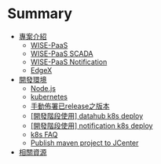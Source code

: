# Summary

* [專案介紹](README.md)
  * [WISE-PaaS](wise-paas.md)
  * [WISE-PaaS SCADA](wise-paas-scada.md)
  * [WISE-PaaS Notification](wise-paas-notification.md)
  * [EdgeX](edgex.md)
* [開發環境](kai-fa-huan-jing.md)
  * [Node.js](kai-fa-huan-jing/nodejs.md)
  * [kubernetes](kai-fa-huan-jing/kubernetes.md)
  * [手動佈署已release之版本](kai-fa-huan-jing/k8s_deploy_released.md)
  * [[開發階段使用] datahub k8s deploy](kai-fa-huan-jing/k8s_datahub_dev.md)
  * [[開發階段使用] notification k8s deploy](kai-fa-huan-jing/k8s_notification_dev.md)
  * [k8s FAQ](kai-fa-huan-jing/k8s_FAQ.md)
  * [Publish maven project to JCenter](kai-fa-huan-jing/jcenter-maven-tutorial.md)
* [相關資源](xiang-guan-zi-yuan.md)

